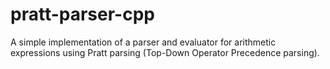 # pratt-parser-cpp

A simple implementation of a parser and evaluator for arithmetic expressions using Pratt parsing (Top-Down Operator Precedence parsing).

